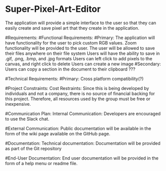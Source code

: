 # Super-Pixel-Art-Editor
The application will provide a simple interface to the user so that they can easily create and save pixel art that they create in the application. 

#Requirements:
#Functional Requirements:
#Primary:
The application will have functionality for the user to pick custom RGB values. 
Zoom functionality will be provided to the user.
The user will be allowed to save their files anywhere on their file system
Users will have the ability to save in .gif, .png, .bmp, and .jpg formats
Users can left click to add pixels to the canvas, and right click to delete
Users can create a new image
#Secondary:
Users can copy a section in the document to their clipboard
???

#Technical Requirements: 
#Primary:
Cross platform compatibility(?)

#Project Constraints:
Cost Restraints: Since this is being developed by individuals and not a company, there is no source of financial backing for this project. Therefore, all resources used by the group must be free or inexpensive.

#Communication Plan:
Internal Communication: Developers are encouraged to use the Slack chat. 

#External Communication: 
Public documentation will be available in the form of the wiki page available on the GitHub page.

#Documentation:
Technical documentation: Documentation will be provided as part of the Git repository

#End-User Documentation: 
End user documentation will be provided in the form of a help menu or readme file.
